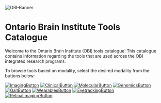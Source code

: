 ![OBI-Banner](https://user-images.githubusercontent.com/107212980/173413394-df6ab659-c054-4764-9afa-ee1f9423f722.png)

# Ontario Brain Institute Tools Catalogue

Welcome to the Ontario Brain Institute (OBI) tools catalogue! This catalogue contains information regarding the tools that are used across the OBI integrated research programs. 

To browse tools based on modality, select the desired modality from the buttons below:

[![ImagingButton](https://user-images.githubusercontent.com/107212980/173412982-3d6e6065-9c0f-47a1-a73a-c1a071eb3e17.PNG)](Imaging-Link)
[![ClinicalButton](https://user-images.githubusercontent.com/107212980/173413073-d50ee701-2ffd-498f-9a72-7087968d2fa1.PNG)](Clinical-Link)
[![MolecularButton](https://user-images.githubusercontent.com/107212980/173413144-a72f8a8e-4249-42be-b6c2-3f7fe469b173.PNG)](Molecular-Link)
[![GenomicsButton](https://user-images.githubusercontent.com/107212980/173413217-8187849c-6afe-44b3-91bb-37c740c95a01.PNG)](Genomics-Link)
[![GaitButton](https://user-images.githubusercontent.com/107212980/173412658-cb26f463-41d5-4ceb-8a0a-ed43e639ec79.PNG)](Gait-Link)
[![WearablesButton](https://user-images.githubusercontent.com/107212980/173413264-80b0904b-f40b-4ba2-b934-d3f8e0aed719.PNG)](Wearables-Link)
[![EyetrackingButton](https://user-images.githubusercontent.com/107212980/173413302-017561c6-7df7-4e4a-8095-25c84746d72a.PNG)](EyeTracking-Link)
[![RetinalImagingButton](https://user-images.githubusercontent.com/107212980/173413327-4e34db2c-744a-4b26-bf3e-92ddfdaaf2c4.PNG)](RetinalImaging-Link)

